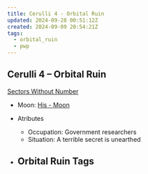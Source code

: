 ```yaml
---
title: Cerulli 4 - Orbital Ruin
updated: 2024-09-28 00:51:12Z
created: 2024-09-09 20:54:21Z
tags:
  - orbital_ruin
  - pwp
---
```


## Cerulli 4 &ndash; Orbital Ruin

[Sectors Without Number](https://sectorswithoutnumber.com/sector/bfDcBzTtgpeyLUfwzjio/orbitalRuin/2AmCtNXlWho0MzwLLShJ)

- Moon: [His - Moon](../../../Gaming/StarsWithoutNumber/PiratesWithoutPlunder/His%20-%20Moon.md)

- Atributes
	- Occupation: Government researchers
	- Situation: A terrible secret is unearthed

- Orbital Ruin Tags
	- 